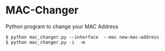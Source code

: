 # MAC-Changer
Python program to change your MAC Address

```
$ python mac_changer.py --interface  --mac new-mac-address
$ python mac_changer.py -i  -m
```

